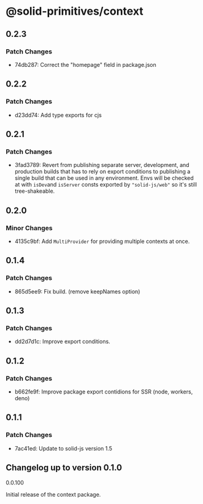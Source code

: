 # @solid-primitives/context

## 0.2.3

### Patch Changes

- 74db287: Correct the "homepage" field in package.json

## 0.2.2

### Patch Changes

- d23dd74: Add type exports for cjs

## 0.2.1

### Patch Changes

- 3fad3789: Revert from publishing separate server, development, and production builds that has to rely on export conditions
  to publishing a single build that can be used in any environment.
  Envs will be checked at with `isDev`and `isServer` consts exported by `"solid-js/web"` so it's still tree-shakeable.

## 0.2.0

### Minor Changes

- 4135c9bf: Add `MultiProvider` for providing multiple contexts at once.

## 0.1.4

### Patch Changes

- 865d5ee9: Fix build. (remove keepNames option)

## 0.1.3

### Patch Changes

- dd2d7d1c: Improve export conditions.

## 0.1.2

### Patch Changes

- b662fe9f: Improve package export contidions for SSR (node, workers, deno)

## 0.1.1

### Patch Changes

- 7ac41ed: Update to solid-js version 1.5

## Changelog up to version 0.1.0

0.0.100

Initial release of the context package.
